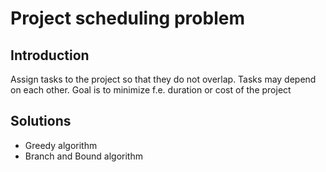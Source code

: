 Project scheduling problem
==========================

## Introduction

Assign tasks to the project so that they do not overlap. Tasks may depend on each other. Goal is to minimize f.e. duration or cost of the project

## Solutions
- Greedy algorithm
- Branch and Bound algorithm




